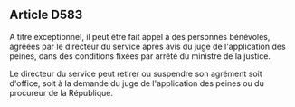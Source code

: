 Article D583
----
A titre exceptionnel, il peut être fait appel à des personnes bénévoles, agréées
par le directeur du service après avis du juge de l'application des peines, dans
des conditions fixées par arrêté du ministre de la justice.

Le directeur du service peut retirer ou suspendre son agrément soit d'office,
soit à la demande du juge de l'application des peines ou du procureur de la
République.
